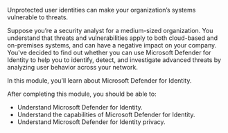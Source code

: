 Unprotected user identities can make your organization’s systems vulnerable to threats.

Suppose you’re a security analyst for a medium-sized organization. You understand that threats and vulnerabilities apply to both cloud-based and on-premises systems, and can have a negative impact on your company. You've decided to find out whether you can use Microsoft Defender for Identity to help you to identify, detect, and investigate advanced threats by analyzing user behavior across your network.

In this module, you’ll learn about Microsoft Defender for Identity.

After completing this module, you should be able to:

- Understand Microsoft Defender for Identity.
- Understand the capabilities of Microsoft Defender for Identity.
- Understand Microsoft Defender for Identity privacy.
